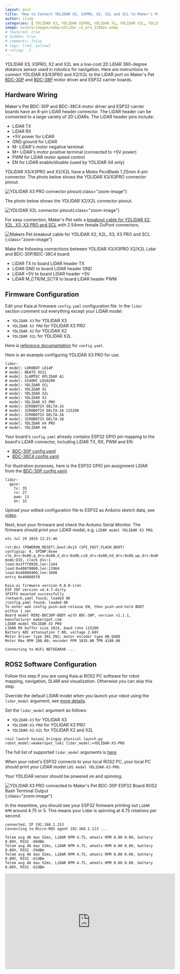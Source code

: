 ```yaml
---
layout: post
title: "How to Connect YDLIDAR X3, X3PRO, X2, X2L and SCL to Maker's Pet ESP32 Boards"
author: iliao
categories: [ YDLIDAR X3, YDLIDAR X3PRO, YDLIDAR X2, YDLIDAR X2L, YDLIDAR SCL, ESP32 ]
image: assets/images/webp/ydlidar_x3_pro_1200px.webp
# featured: true
# hidden: true
# comments: false
# tags: [red, yellow]
# rating: .5
---
```


YDLIDAR X3, X3PRO, X2 and X2L are a low-cost 2D LiDAR 360-degree distance sensor used in robotics for navigation. Here are instructions to connect YDLIDAR X3/X3PRO and X2/X2L to the LiDAR port on Maker's Pet [BDC-30P](https://makerspet.com/store#!/Driver-Board-for-ESP32-DOIT-DevKit-V1-Brushed-DC-Motors-and-LiDAR/p/724227009) and [BDC-38P](https://makerspet.com/store#!/Driver-Board-for-ESP32-DevKitC-V4-Brushed-DC-Motors-and-LiDAR/p/724216505) motor driver and ESP32 carrier boards.

## Hardware Wiring

Maker's Pet BDC-30P and BDC-38C4 motor driver and ESP32 carrier boards have an 8-pin LiDAR header connector. The LiDAR header can be connected to a large variety of 2D LiDARs. The LiDAR header pins include:
- LiDAR TX
- LiDAR RX
- +5V power for LiDAR
- GND ground for LiDAR
- M- LiDAR's motor negative terminal
- M+ LiDAR's motor positive terminal (connected to +5V power)
- PWM for LiDAR motor speed control
- EN for LiDAR enable/disable (used by YDLIDAR X4 only)

YDLIDAR X3/X3PRO and X2/X2L have a Molex PicoBlade 1.25mm 4-pin connector. The photo below shows the YDLIDAR X3/X3PRO connector pinout.

![YDLIDAR X3 PRO connector pinout](/assets/images/webp/ydlidar_x3_pro_bottom_marked.webp 'YDLIDAR X3 PRO connector pinout'){:class="zoom-image"}

The photo below shows the YDLIDAR X2/X2L connector pinout.

![YDLIDAR X2L connector pinout](/assets/images/webp/ydlidar_x2l_bottom_marked.webp 'YDLIDAR X2L connector pinout'){:class="zoom-image"}

For easy connection, Maker's Pet sells a [breakout cable for YDLIDAR X2, X2L, X3, X3 PRO and SCL](https://makerspet.com/store#!/Breakout-Cable-for-YDLIDAR-X2-X2L-X3-X3-PRO-SCL/p/746225737) with 2.54mm female DuPont connectors.

![Makers Pet breakout cable for YDLIDAR X2, X2L, X3, X3 PRO and SCL](/assets/images/webp/ydlidar_x2_breakout_cable_1_cropped.webp 'Makers Pet breakout cable for YDLIDAR X2, X2L, X3, X3 PRO and SCL'){:class="zoom-image"}

Make the following connections between YDLIDAR X3/X3PRO X2/X2L Lidar and BDC-30P/BDC-38C4 board:

- LiDAR TX to board LiDAR header TX
- LiDAR GND to board LiDAR header GND
- LiDAR +5V to board LiDAR header +5V
- LiDAR M_CTR/M_SCTR to board LiDAR header PWM

## Firmware Configuration

Edit your Kaia.ai firmware `config.yaml` configuration file. In the `lidar` section comment out everything except your LiDAR model:

-  `YDLIDAR X3` for YDLIDAR X3
-  `YDLIDAR X3 PRO` for YDLIDAR X3 PRO
-  `YDLIDAR X2` for YDLIDAR X2
-  `YDLIDAR X2L` for YDLIDAR X2L

Here is [reference documentation](https://kaia.ai/blog/kaiaai-configuration-file/) for `config.yaml`.

Here is an example configuring YDLIDAR X3 PRO for use.
```
lidar:
# model: LDROBOT LD14P
# model: NEATO XV11
# model: SLAMTEC RPLIDAR A1
# model: XIAOMI LDS02RR
# model: YDLIDAR SCL
# model: YDLIDAR X2
# model: YDLIDAR X2L
# model: YDLIDAR X3
  model: YDLIDAR X3 PRO
# model: 3IROBOTIX DELTA-2G
# model: 3IROBOTIX DELTA-2A 115200
# model: 3IROBOTIX DELTA-2A
# model: 3IROBOTIX DELTA-2B
# model: YDLIDAR X4 PRO
# model: YDLIDAR X4
```

Your board's `config.yaml` already contains ESP32 GPIO pin mapping to the board's LiDAR connector, including LiDAR TX, RX, PWM and EN:
- [BDC-30P config.yaml](https://github.com/makerspet/store/blob/main/BDC-30P/v1.1.1/config.yaml)
- [BDC-38C4 config.yaml](https://github.com/makerspet/store/blob/main/BDC-38C4/v1.2.0/config.yaml)

For illustration purposes, here is the ESP32 GPIO pin assignment LiDAR from the [BDC-30P config.yaml](https://github.com/makerspet/store/blob/main/BDC-30P/v1.1.1/config.yaml).

```
lidar:
  gpio:
    tx: 35
    rx: 27
    pwm: 13
    en: 32
```

Upload your edited configuration file to ESP32 as Arduino sketch data, see [video](https://www.youtube.com/watch?v=tKfVU1n5TjA&list=PLOSXKDW70aR8uA1IFahSKVuk5ODDfjTZV&index=4).

Next, boot your firmware and check the Arduino Serial Monitor. The firmware should print your LiDAR model, e.g. `LIDAR model YDLIDAR X3 PRO`.

```
ets Jul 29 2019 12:21:46

rst:0x1 (POWERON_RESET),boot:0x13 (SPI_FAST_FLASH_BOOT)
configsip: 0, SPIWP:0xee
clk_drv:0x00,q_drv:0x00,d_drv:0x00,cs0_drv:0x00,hd_drv:0x00,wp_drv:0x00
mode:DIO, clock div:1
load:0x3fff0030,len:1344
load:0x40078000,len:13964
load:0x40080400,len:3600
entry 0x400805f0

Kaia.ai firmware version 0.8.0-iron
ESP IDF version v4.4.7-dirty
SPIFFS mounted successfully
/network.yaml found; loaded OK
/config.yaml found; loaded OK
To enter web config push-and-release EN, then push-and-hold BOOT within 1 sec
Board model MINI-BDC30P-BODY with BDC-30P, version v1.1.1, manufacturer makerspet.com
LIDAR model YDLIDAR X3 PRO
LIDAR RX buffer size 1024, baud rate 115200
Battery ADC attenuation 7.00, voltage 2.68V
Motor driver type IN1_IN2; motor encoder type AB_QUAD
Motor Max RPM 180.00; encoder PPR 1035.00 TPR 4140.00

Connecting to WiFi NETGEAR48 ... 
```

## ROS2 Software Configuration

Follow this step if you are using Kaia.ai ROS2 PC software for robot mapping, navigation, SLAM and visualization. Otherwise you can skip this step.

Override the default LiDAR model when you launch your robot using the `lidar_model` argument, see [more details](https://github.com/kaiaai/kaiaai#overriding-default-robot-and-lidar-models-per-launch):

Set the `lidar_model` argument as follows:
- `YDLIDAR-X3` for YDLIDAR X3
- `YDLIDAR-X3-PRO` for YDLIDAR X3 PRO
- `YDLIDAR-X2-X2L` for YDLIDAR X2 and X2L

```
ros2 launch kaiaai_bringup physical.launch.py robot_model:=makerspet_loki lidar_model:=YDLIDAR-X3-PRO
```

The full list of supported `lidar_model` arguments is [here](https://github.com/kaiaai/kaiaai#list-of-supported-lidars).

When your robot's ESP32 connects to your local ROS2 PC, your local PC should print your LiDAR model `LDS model YDLIDAR-X3-PRO`.

Your YDLIDAR sensor should be powered on and spinning.

![YDLIDAR X3 PRO connected to Maker's Pet BDC-30P ESP32 Board ROS2 Bash Terminal Output](/assets/images/powershell_delta-2g_connected.png '3irobotix Delta-2G LiDAR connected to Makers Pet BDC-30P ESP32 Board ROS2 Bash Terminal Output'){:class="zoom-image"}

In the meantime, you should see your ESP32 firmware printing out `LiDAR RPM` around 4.75 or 5. This means your Lidar is spinning at 4.75 rotations per second.

```
connected, IP 192.168.1.153
Connecting to Micro-ROS agent 192.168.1.113 ... 

Telem avg 46 max 52ms, LiDAR RPM 4.75, wheels RPM 0.00 0.00, battery 8.00V, RSSI -60dBm
Telem avg 46 max 52ms, LiDAR RPM 4.75, wheels RPM 0.00 0.00, battery 8.00V, RSSI -59dBm
Telem avg 46 max 52ms, LiDAR RPM 4.75, wheels RPM 0.00 0.00, battery 8.00V, RSSI -61dBm
Telem avg 46 max 52ms, LiDAR RPM 4.75, wheels RPM 0.00 0.00, battery 8.00V, RSSI -62dBm
```

<div class="text-center">
<iframe width="560" height="315" src="https://www.youtube.com/embed/_VuRCiO55gA" title="YouTube video player" frameborder="0" allow="accelerometer; autoplay; clipboard-write; encrypted-media; gyroscope; picture-in-picture; web-share" allowfullscreen></iframe>
</div>
